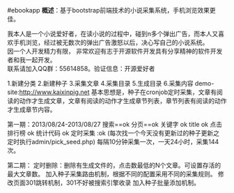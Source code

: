 #ebookapp
<b>概述</b>：基于bootstrap前端技术的小说采集系统，手机浏览效果更佳。<br>

我本人是一个小说爱好者，在读小说的过程中，碰到n多个弹出广告，而本人又喜欢手机浏览，经过被无数次的弹出广告激怒以后，决心写自己的小说系统。<br>
因一个人开发精力有限， 非常欢迎有志于开源软件开发具有分享精神的软件开发者和我一起开发。<br>
联系请加入QQ群：55614858。验证信息：开源爱好者<br>


1.新建分类
2.新建种子
3.采集文章
4.采集目录
5.生成目录
6.采集内容
demo-site:http://www.kaixinpig.net
基本思想是，种子在cronjob定时采集，文章有阅读的动作才生成文章，文章有阅读的动作才生成章节列表，章节列表有阅读的动作才生成章节内容。

第一期：2013/08/24-2013/08/27
搜索==ok
分页==ok
关键字 ok
title ok
点击排行榜 ok
统计代码 ok
定时采集 :ok (每次找一个今天没有更新过的种子更新之 定时执行admin/pick_seed.php) 
每隔10分钟采集一次，一天24小时，采集144次。

第二期：
定时删除：删除有生成文件的，点击数最低的N个文章。可设置存活的最大文章数。
加入种子采集路由机制，根据不同的配置采用不同的采集规则。
修改页面301跳转机制，301不好被搜索引擎收录
加入种子批量添加机制。



